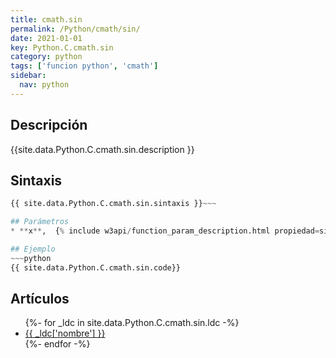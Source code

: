 ```yaml
---
title: cmath.sin
permalink: /Python/cmath/sin/
date: 2021-01-01
key: Python.C.cmath.sin
category: python
tags: ['funcion python', 'cmath']
sidebar: 
  nav: python
---
```


## Descripción
{{site.data.Python.C.cmath.sin.description }}

## Sintaxis
~~~python
{{ site.data.Python.C.cmath.sin.sintaxis }}~~~

## Parámetros
* **x**,  {% include w3api/function_param_description.html propiedad=site.data.Python.C.cmath.sin valor="x" %}

## Ejemplo
~~~python
{{ site.data.Python.C.cmath.sin.code}}
~~~

## Artículos
<ul>
{%- for _ldc in site.data.Python.C.cmath.sin.ldc -%}
   <li>
       <a href="{{_ldc['url'] }}">{{ _ldc['nombre'] }}</a>
   </li>
{%- endfor -%}
</ul>
